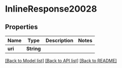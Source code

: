 # InlineResponse20028

## Properties
Name | Type | Description | Notes
------------ | ------------- | ------------- | -------------
**uri** | **String** |  | 

[[Back to Model list]](../README.md#documentation-for-models) [[Back to API list]](../README.md#documentation-for-api-endpoints) [[Back to README]](../README.md)


